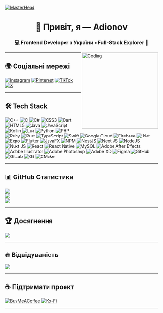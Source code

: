 [![MasterHead](https://firebasestorage.googleapis.com/v0/b/about-20735.appspot.com/o/2000_600px.gif?alt=media&token=952a25ae-8e28-431c-9f70-9eb9ba6f7576)]()

<h1 align="center">👋 Привіт, я — Adionov</h1>
<h3 align="center">💻 Frontend Developer з України • Full-Stack Explorer 🚀</h3>

<img align="right" alt="Coding" width="250" src="https://firebasestorage.googleapis.com/v0/b/about-20735.appspot.com/o/d743f791-6247-4ecc-b358-e10fdacd2975.png?alt=media&token=7b789733-2556-421f-856a-5bac7d2d62d3"/>

---

## 🌍 Соціальні мережі
[![Instagram](https://img.shields.io/badge/Instagram-%23E4405F.svg?style=for-the-badge&logo=Instagram&logoColor=white)](https://instagram.com/adio.nov)
[![Pinterest](https://img.shields.io/badge/Pinterest-%23E60023.svg?style=for-the-badge&logo=Pinterest&logoColor=white)](https://pinterest.com/AdionovMilitary)
[![TikTok](https://img.shields.io/badge/TikTok-%23000000.svg?style=for-the-badge&logo=TikTok&logoColor=white)](https://tiktok.com/@adionov)
[![X](https://img.shields.io/badge/X-%23000000.svg?style=for-the-badge&logo=X&logoColor=white)](https://x.com/NOYBOLT)

---

## 🛠️ Tech Stack
![C++](https://img.shields.io/badge/c++-%2300599C.svg?style=for-the-badge&logo=c%2B%2B&logoColor=white)
![C](https://img.shields.io/badge/c-%2300599C.svg?style=for-the-badge&logo=c&logoColor=white)
![C#](https://img.shields.io/badge/c%23-%23239120.svg?style=for-the-badge&logo=csharp&logoColor=white)
![CSS3](https://img.shields.io/badge/css3-%231572B6.svg?style=for-the-badge&logo=css3&logoColor=white)
![Dart](https://img.shields.io/badge/dart-%230175C2.svg?style=for-the-badge&logo=dart&logoColor=white)
![HTML5](https://img.shields.io/badge/html5-%23E34F26.svg?style=for-the-badge&logo=html5&logoColor=white)
![Java](https://img.shields.io/badge/java-%23ED8B00.svg?style=for-the-badge&logo=openjdk&logoColor=white)
![JavaScript](https://img.shields.io/badge/javascript-%23323330.svg?style=for-the-badge&logo=javascript&logoColor=%23F7DF1E)
![Kotlin](https://img.shields.io/badge/kotlin-%237F52FF.svg?style=for-the-badge&logo=kotlin&logoColor=white)
![Lua](https://img.shields.io/badge/lua-%232C2D72.svg?style=for-the-badge&logo=lua&logoColor=white)
![Python](https://img.shields.io/badge/python-3670A0?style=for-the-badge&logo=python&logoColor=ffdd54)
![PHP](https://img.shields.io/badge/php-%23777BB4.svg?style=for-the-badge&logo=php&logoColor=white)
![Ruby](https://img.shields.io/badge/ruby-%23CC342D.svg?style=for-the-badge&logo=ruby&logoColor=white)
![Rust](https://img.shields.io/badge/rust-%23000000.svg?style=for-the-badge&logo=rust&logoColor=white)
![TypeScript](https://img.shields.io/badge/typescript-%23007ACC.svg?style=for-the-badge&logo=typescript&logoColor=white)
![Swift](https://img.shields.io/badge/swift-F54A2A?style=for-the-badge&logo=swift&logoColor=white)
![Google Cloud](https://img.shields.io/badge/GoogleCloud-%234285F4.svg?style=for-the-badge&logo=google-cloud&logoColor=white)
![Firebase](https://img.shields.io/badge/firebase-%23039BE5.svg?style=for-the-badge&logo=firebase)
![.Net](https://img.shields.io/badge/.NET-5C2D91?style=for-the-badge&logo=.net&logoColor=white)
![Expo](https://img.shields.io/badge/expo-1C1E24?style=for-the-badge&logo=expo&logoColor=%23D04A37)
![Flutter](https://img.shields.io/badge/Flutter-%2302569B.svg?style=for-the-badge&logo=Flutter&logoColor=white)
![JavaFX](https://img.shields.io/badge/javafx-%23FF0000.svg?style=for-the-badge&logo=javafx&logoColor=white)
![NPM](https://img.shields.io/badge/NPM-%23CB3837.svg?style=for-the-badge&logo=npm&logoColor=white)
![NestJS](https://img.shields.io/badge/nestjs-%23E0234E.svg?style=for-the-badge&logo=nestjs&logoColor=white)
![Next JS](https://img.shields.io/badge/Next-black?style=for-the-badge&logo=next.js&logoColor=white)
![NodeJS](https://img.shields.io/badge/node.js-6DA55F?style=for-the-badge&logo=node.js&logoColor=white)
![Nuxt JS](https://img.shields.io/badge/Nuxt-002E3B?style=for-the-badge&logo=nuxt.js&logoColor=%2300DC82)
![React](https://img.shields.io/badge/react-%2320232a.svg?style=for-the-badge&logo=react&logoColor=%2361DAFB)
![React Native](https://img.shields.io/badge/react_native-%2320232a.svg?style=for-the-badge&logo=react&logoColor=%2361DAFB)
![MySQL](https://img.shields.io/badge/mysql-4479A1.svg?style=for-the-badge&logo=mysql&logoColor=white)
![Adobe After Effects](https://img.shields.io/badge/Adobe%20After%20Effects-9999FF.svg?style=for-the-badge&logo=Adobe%20After%20Effects&logoColor=white)
![Adobe Illustrator](https://img.shields.io/badge/adobe%20illustrator-%23FF9A00.svg?style=for-the-badge&logo=adobe%20illustrator&logoColor=white)
![Adobe Photoshop](https://img.shields.io/badge/adobe%20photoshop-%2331A8FF.svg?style=for-the-badge&logo=adobe%20photoshop&logoColor=white)
![Adobe XD](https://img.shields.io/badge/Adobe%20XD-470137?style=for-the-badge&logo=Adobe%20XD&logoColor=%23FF61F6)
![Figma](https://img.shields.io/badge/figma-%23F24E1E.svg?style=for-the-badge&logo=figma&logoColor=white)
![GitHub](https://img.shields.io/badge/github-%23121011.svg?style=for-the-badge&logo=github&logoColor=white)
![GitLab](https://img.shields.io/badge/gitlab-%23181717.svg?style=for-the-badge&logo=gitlab&logoColor=white)
![Git](https://img.shields.io/badge/git-%23F05033.svg?style=for-the-badge&logo=git&logoColor=white)
![CMake](https://img.shields.io/badge/CMake-%23008FBA.svg?style=for-the-badge&logo=cmake&logoColor=white)

---

## 📊 GitHub Статистика
![](https://github-readme-stats.vercel.app/api?username=Adionov&theme=dark&hide_border=true&include_all_commits=true&count_private=true)<br/>
![](https://github-readme-streak-stats.herokuapp.com/?user=Adionov&theme=dark&hide_border=true)<br/>
![](https://github-readme-stats.vercel.app/api/top-langs/?username=Adionov&theme=dark&hide_border=true&include_all_commits=true&count_private=true&layout=compact)

---

## 🏆 Досягнення
![](https://github-profile-trophy.vercel.app/?username=Adionov&theme=radical&no-frame=true&no-bg=true&margin-w=4)

---

## 🔥 Відвідуваність
[![](https://visitcount.itsvg.in/api?id=Adionov&label=Programmers&color=12&icon=2&pretty=true)](https://visitcount.itsvg.in)

---

## ☕ Підтримати проект
[![BuyMeACoffee](https://img.shields.io/badge/Buy%20Me%20a%20Coffee-ffdd00?style=for-the-badge&logo=buy-me-a-coffee&logoColor=black)](https://buymeacoffee.com/NOYBOLT)
[![Ko-Fi](https://img.shields.io/badge/Ko--fi-F16061?style=for-the-badge&logo=ko-fi&logoColor=white)](https://ko-fi.com/NOYBOLT)

---

<!-- Proudly created with GPRM ( https://gprm.itsvg.in ) -->
